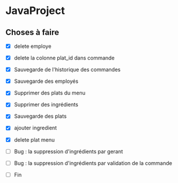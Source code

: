 # JavaProject

## Choses à faire
- [x] delete employe
- [x] delete la colonne plat_id dans commande
- [x] Sauvegarde de l'historique des commandes
- [x] Sauvegarde des employés
- [x] Supprimer des plats du menu
- [x] Supprimer des ingrédients
- [x] Sauvegarde des plats
- [x] ajouter ingredient
- [x] delete plat menu
- [ ] Bug : la suppression d'ingrédients par gerant
- [ ] Bug : la suppression d'ingrédients par validation de la commande
- [ ] Fin


